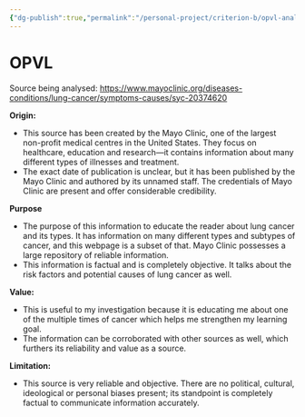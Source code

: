 ```yaml
---
{"dg-publish":true,"permalink":"/personal-project/criterion-b/opvl-analysis/","dgHomeLink":true,"dgPassFrontmatter":false,"dgShowLocalGraph":true}
---
```


# OPVL
Source being analysed: https://www.mayoclinic.org/diseases-conditions/lung-cancer/symptoms-causes/syc-20374620

**Origin:**
- This source has been created by the Mayo Clinic, one of the largest non-profit medical centres in the United States. They focus on healthcare, education and research—it contains information about many different types of illnesses and treatment.
- The exact date of publication is unclear, but it has been published by the Mayo Clinic and authored by its unnamed staff. The credentials of Mayo Clinic are present and offer considerable credibility.

**Purpose**
- The purpose of this information to educate the reader about lung cancer and its types. It has information on many different types and subtypes of cancer, and this webpage is a subset of that. Mayo Clinic possesses a large repository of reliable information.
- This information is factual and is completely objective. It talks about the risk factors and potential causes of lung cancer as well.

**Value:**
- This is useful to my investigation because it is educating me about one of the multiple times of cancer which helps me strengthen my learning goal. 
- The information can be corroborated with other sources as well, which furthers its reliability and value as a source.

**Limitation:**
- This source is very reliable and objective. There are no political, cultural, ideological or personal biases present; its standpoint is completely factual to communicate information accurately. 
